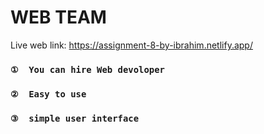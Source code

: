 # WEB TEAM 

Live web link: https://assignment-8-by-ibrahim.netlify.app/

### `①  You can hire Web devoloper` 
### `②  Easy to use ` 
### `③  simple user interface` 

